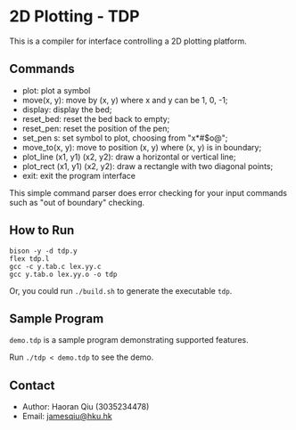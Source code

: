 # 2D Plotting - TDP

This is a compiler for interface controlling a 2D plotting platform.

## Commands

- plot: plot a symbol
- move(x, y): move by (x, y) where x and y can be 1, 0, -1;
- display: display the bed;
- reset_bed: reset the bed back to empty;
- reset_pen: reset the position of the pen;
- set_pen s: set symbol to plot, choosing from "x*#$o@";
- move_to(x, y): move to position (x, y) where (x, y) is in boundary;
- plot_line (x1, y1) (x2, y2): draw a horizontal or vertical line;
- plot_rect (x1, y1) (x2, y2): draw a rectangle with two diagonal points;
- exit: exit the program interface

This simple command parser does error checking for your input commands such as "out of boundary" checking.

## How to Run

```
bison -y -d tdp.y
flex tdp.l
gcc -c y.tab.c lex.yy.c
gcc y.tab.o lex.yy.o -o tdp
```

Or, you could run `./build.sh` to generate the executable `tdp`.

## Sample Program

`demo.tdp` is a sample program demonstrating supported features.

Run `./tdp < demo.tdp` to see the demo.

## Contact

- Author: Haoran Qiu (3035234478)
- Email: jamesqiu@hku.hk
